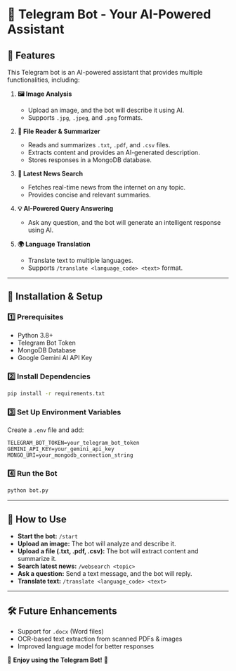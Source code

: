 # 📢 Telegram Bot - Your AI-Powered Assistant

## 🚀 Features
This Telegram bot is an AI-powered assistant that provides multiple functionalities, including:

1. **🖼️ Image Analysis**  
   - Upload an image, and the bot will describe it using AI.
   - Supports `.jpg`, `.jpeg`, and `.png` formats.

2. **📂 File Reader & Summarizer**  
   - Reads and summarizes `.txt`, `.pdf`, and `.csv` files.
   - Extracts content and provides an AI-generated description.
   - Stores responses in a MongoDB database.

3. **📰 Latest News Search**  
   - Fetches real-time news from the internet on any topic.
   - Provides concise and relevant summaries.

4. **💡 AI-Powered Query Answering**  
   - Ask any question, and the bot will generate an intelligent response using AI.

5. **🌍 Language Translation**  
   - Translate text to multiple languages.
   - Supports `/translate <language_code> <text>` format.

---

## 🔧 Installation & Setup
### **1️⃣ Prerequisites**
- Python 3.8+
- Telegram Bot Token
- MongoDB Database
- Google Gemini AI API Key

### **2️⃣ Install Dependencies**
```bash
pip install -r requirements.txt
```

### **3️⃣ Set Up Environment Variables**
Create a `.env` file and add:
```
TELEGRAM_BOT_TOKEN=your_telegram_bot_token
GEMINI_API_KEY=your_gemini_api_key
MONGO_URI=your_mongodb_connection_string
```

### **4️⃣ Run the Bot**
```bash
python bot.py
```

---

## 📌 How to Use
- **Start the bot:** `/start`
- **Upload an image:** The bot will analyze and describe it.
- **Upload a file (.txt, .pdf, .csv):** The bot will extract content and summarize it.
- **Search latest news:** `/websearch <topic>`
- **Ask a question:** Send a text message, and the bot will reply.
- **Translate text:** `/translate <language_code> <text>`

---

## 🛠 Future Enhancements
- Support for `.docx` (Word files)
- OCR-based text extraction from scanned PDFs & images
- Improved language model for better responses

🚀 **Enjoy using the Telegram Bot!** 🎉


